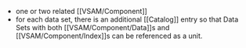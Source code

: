 - one or two related [[VSAM/Component]]
- for each data set, there is an additional [[Catalog]] entry so that Data Sets with both [[VSAM/Component/Data]]s and [[VSAM/Component/Index]]s can be referenced as a unit.